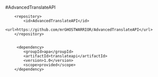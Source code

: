 
#AdvancedTranslateAPI


        <repository>
            <id>AdvancedTranslateAPI</id>
            <url>https://github.com/mrGHOSTWARRIOR/AdvancedTranslateAPI</url>
        </repository>


         <dependency>
            <groupId>apa</groupId>
            <artifactId>translateapi</artifactId>
            <version>1.0</version>
            <scope>provided</scope>
        </dependency>
